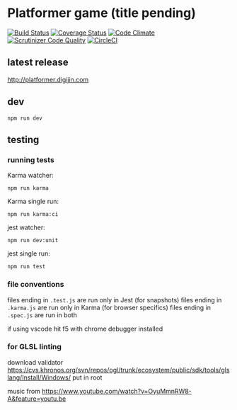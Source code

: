 # Platformer game (title pending)

[![Build Status](https://travis-ci.org/digijin/platformer.svg?branch=master)](https://travis-ci.org/digijin/platformer) [![Coverage Status](https://coveralls.io/repos/github/digijin/platformer/badge.svg?branch=master)](https://coveralls.io/github/digijin/platformer?branch=master) [![Code Climate](https://codeclimate.com/github/digijin/platformer.svg)](https://codeclimate.com/github/digijin/platformer) [![Scrutinizer Code Quality](https://scrutinizer-ci.com/g/digijin/platformer/badges/quality-score.png?b=master)](https://scrutinizer-ci.com/g/digijin/platformer/?branch=master) [![CircleCI](https://circleci.com/gh/digijin/platformer.svg?style=svg)](https://circleci.com/gh/digijin/platformer)

## latest release

http://platformer.digijin.com

## dev

```
npm run dev
```

## testing

### running tests

Karma watcher:

```
npm run karma
```

Karma single run:

```
npm run karma:ci
```

jest watcher:

```
npm run dev:unit
```

jest single run:

```
npm run test
```

### file conventions

files ending in `.test.js` are run only in Jest (for snapshots)
files ending in `.karma.js` are run only in Karma (for browser specifics)
files ending in `.spec.js` are run in both

if using vscode hit f5 with chrome debugger installed

### for GLSL linting

download validator https://cvs.khronos.org/svn/repos/ogl/trunk/ecosystem/public/sdk/tools/glslang/Install/Windows/
put in root


music from https://www.youtube.com/watch?v=OyuMmnRW8-A&feature=youtu.be
